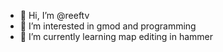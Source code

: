 - 👋 Hi, I’m @reeftv
- 👀 I’m interested in gmod and programming
- 🌱 I’m currently learning map editing in hammer


<!---
reeftv/reeftv is a ✨ special ✨ repository because its `README.md` (this file) appears on your GitHub profile.
You can click the Preview link to take a look at your changes.
--->
